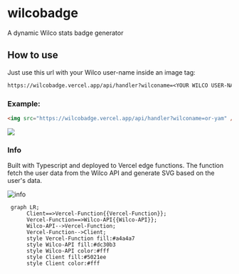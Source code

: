 # wilcobadge

A dynamic Wilco stats badge generator

## How to use 
Just use this url with your Wilco user-name inside an image tag:

```txt
https://wilcobadge.vercel.app/api/handler?wilconame=<YOUR WILCO USER-NAME>
```

### Example:

```html
<img src="https://wilcobadge.vercel.app/api/handler?wilconame=or-yam" />
```

<img src="https://wilcobadge.vercel.app/api/handler?wilconame=shem" />


### Info
Built with Typescript and deployed to Vercel edge functions.
The function fetch the user data from the Wilco API and generate SVG based on the user's data.


![info](https://user-images.githubusercontent.com/48219965/226166190-d3ca69f6-7ca0-4b56-a9f3-0d8a195aaa97.png)

```mermaid
 graph LR;
      Client==>Vercel-Function{{Vercel-Function}};
      Vercel-Function==>Wilco-API{{Wilco-API}};
      Wilco-API-->Vercel-Function;
      Vercel-Function-->Client;
      style Vercel-Function fill:#a4a4a7
      style Wilco-API fill:#dc30b3
      style Wilco-API color:#fff
      style Client fill:#5021ee
      style Client color:#fff
```
